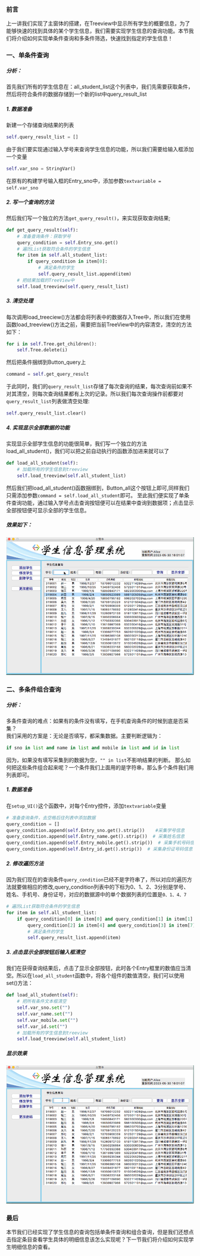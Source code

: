 ### 前言
上一讲我们实现了主窗体的搭建，在Treeview中显示所有学生的概要信息，为了能够快速的找到具体的某个学生信息，我们需要实现学生信息的查询功能。本节我们将介绍如何实现单条件查询和多条件筛选，快速找到指定的学生信息！
### 一、单条件查询
##### 分析：
首先我们所有的学生信息在：all_student_list这个列表中，我们先需要获取条件，然后将符合条件的数据存储到一个新的list中query_result_list
##### 1. 数据准备
新建一个存储查询结果的列表
```python
self.query_result_list = []
```
由于我们要实现通过输入学号来查询学生信息的功能，所以我们需要给输入框添加一个变量
```python
self.var_sno = StringVar()
```
在原有的构建学号输入框的Entry_sno中，添加参数`textvariable = self.var_sno`
##### 2. 写一个查询的方法
然后我们写一个独立的方法`get_query_result()`，来实现获取查询结果;
```python
def get_query_result(self):
    # 准备查询条件：获取学号
    query_condition = self.Entry_sno.get()
    # 遍历List获取符合条件的学生信息
    for item in self.all_student_list:
        if query_condition in item[0]:
            # 满足条件的学生
            self.query_result_list.append(item)
    # 把结果加载的TreeView中
    self.load_treeview(self.query_result_list)
```
##### 3. 清空处理
每次调用load_treeciew()方法都会将列表中的数据存入Tree中，所以我们在使用函数load_treeview()方法之前，需要把当前TreeView中的内容清空，清空的方法如下：
```python
for i in self.Tree.get_children():
    self.Tree.delete(i)
```
然后把条件捆绑到Button_query上
```python
command = self.get_query_result
```
于此同时，我们的`query_result_list`存储了每次查询的结果，每次查询前如果不对其清空，则每次查询结果都有上次的记录。所以我们每次查询操作前都要对`query_result_list`列表做清空处理:
```python
self.query_result_list.clear()
```
##### 4. 实现显示全部数据的功能
实现显示全部学生信息的功能很简单，我们写一个独立的方法load_all_student()，我们可以把之前自动执行的函数添加进来就可以了
```python
def load_all_student(self):
    # 加载所有的学生信息到treeview
    self.load_treeview(self.all_student_list)
```
然后我们把load_all_student()函数捆绑到，Button_all这个按钮上即可,同样我们只需添加参数`command = self.load_all_student`即可。
至此我们便实现了单条件查询功能，通过输入学号点击查询按钮便可以在结果中查询到数据项；点击显示全部按钮便可显示全部的学生信息。
##### 效果如下：
![01](localpicbed/03_实现信息查询功能.assets/01.gif)

### 二、多条件组合查询
##### 分析：
多条件查询的难点：如果有的条件没有填写，在手机查询条件的时候到底是否采集？  
我们采用的方案是：无论是否填写，都采集数据。主要判断逻辑为：
```python
if sno in list and name in list and mobile in list and id in list
```
因为，如果没有填写采集到的数据为空，`"" in list`不影响结果的判断。
那么如何把这些条件组合起来呢？一个条件我们上面用的是字符串，那么多个条件我们用列表即可。
##### 1. 数据准备
在`setup_UI()`这个函数中，对每个Entry控件，添加`textvariable`变量
```python
# 准备查询条件，去空格后往列表中添加数据
query_condition = []
query_condition.append(self.Entry_sno.get().strip())    #采集学号信息
query_condition.append(self.Entry_name.get().strip())  # 采集姓名信息
query_condition.append(self.Entry_mobile.get().strip())  # 采集手机号码信息
query_condition.append(self.Entry_id.get().strip())  # 采集身份证号码信息
```
##### 2. 修改遍历方法
因为我们现在的查询条件`query_condition`已经不是字符串了，所以对应的遍历方法就要做相应的修改,query_condition列表中的下标为0、1、2、3分别是学号、姓名、手机号、身份证号，对应的数据源中的单个数据列表的位置是`0、1、4、7`
```python
# 遍历List获取符合条件的学生信息
for item in self.all_student_list:
    if query_condition[0] in item[0] and query_condition[1] in item[1] and  \
        query_condition[2] in item[4] and query_condition[3] in item[7]:
        # 满足条件的学生
        self.query_result_list.append(item)
```
##### 3. 点击显示全部按钮后输入框清空
我们在获得查询结果后，点击了显示全部按钮，此时各个Entry框里的数值应当清空。所以在`load_all_student`函数中，将各个组件的数值清空，我们可以使用set()方法：
```python
def load_all_student(self):
    # 把所有条件文本框清空
    self.var_sno.set("")
    self.var_name.set("")
    self.var_mobile.set("")
    self.var_id.set("")
    # 加载所有的学生信息到treeview
    self.load_treeview(self.all_student_list)
```
##### 显示效果
![02](localpicbed/03_实现信息查询功能.assets/02.gif)

### 最后
本节我们已经实现了学生信息的查询包括单条件查询和组合查询，但是我们还想点击指定条目查看学生具体的明细信息该怎么实现呢？下一节我们将介绍如何实现学生明细信息的查看。